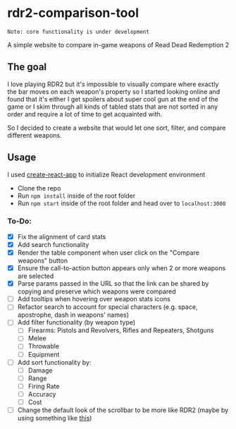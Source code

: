 # rdr2-comparison-tool 
`Note: core functionality is under development`

A simple website to compare in-game weapons of Read Dead Redemption 2

## The goal
I love playing RDR2 but it's impossible to visually compare where exactly the bar moves on each weapon's property so I started looking online and found that it's either I get spoilers about super cool gun at the end of the game or I skim through all kinds of tabled stats that are not sorted in any order and require a lot of time to get acquainted with.

So I decided to create a website that would let one sort, filter, and compare different weapons.

## Usage
I used [create-react-app](https://github.com/facebook/create-react-app) to initialize React development environment
* Clone the repo
* Run `npm install` inside of the root folder
* Run `npm start` inside of the root folder and head over to `localhost:3000`

### To-Do:
- [x] Fix the alignment of card stats
- [x] Add search functionality
- [x] Render the table component when user click on the "Compare weapons" button
- [x] Ensure the call-to-action button appears only when 2 or more weapons are selected
- [x] Parse params passed in the URL so that the link can be shared by copying and preserve which weapons were compared
- [ ] Add tooltips when hovering over weapon stats icons
- [ ] Refactor search to account for special characters (e.g. space, apostrophe, dash in weapons' names)
- [ ] Add filter functionality (by weapon type)
  - [ ] Firearms: Pistols and Revolvers, Rifles and Repeaters, Shotguns
  - [ ] Melee
  - [ ] Throwable
  - [ ] Equipment
- [ ] Add sort functionality by:
  - [ ] Damage
  - [ ] Range
  - [ ] Firing Rate
  - [ ] Accuracy
  - [ ] Cost
- [ ] Change the default look of the scrollbar to be more like RDR2 (maybe by using something like [this](https://github.com/malte-wessel/react-custom-scrollbars))
